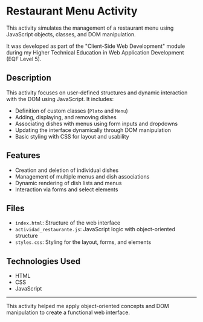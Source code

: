 # Restaurant Menu Activity

This activity simulates the management of a restaurant menu using JavaScript objects, classes, and DOM manipulation.

It was developed as part of the "Client-Side Web Development" module during my Higher Technical Education in Web Application Development (EQF Level 5).

## Description

This activity focuses on user-defined structures and dynamic interaction with the DOM using JavaScript. It includes:

- Definition of custom classes (`Plato` and `Menu`)
- Adding, displaying, and removing dishes
- Associating dishes with menus using form inputs and dropdowns
- Updating the interface dynamically through DOM manipulation
- Basic styling with CSS for layout and usability

## Features

- Creation and deletion of individual dishes
- Management of multiple menus and dish associations
- Dynamic rendering of dish lists and menus
- Interaction via forms and select elements

## Files

- `index.html`: Structure of the web interface
- `actividad_restaurante.js`: JavaScript logic with object-oriented structure
- `styles.css`: Styling for the layout, forms, and elements

## Technologies Used

- HTML  
- CSS  
- JavaScript

---

This activity helped me apply object-oriented concepts and DOM manipulation to create a functional web interface.